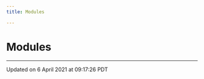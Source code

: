 ```yaml
---
title: Modules

---
```

# Modules







-------------------------------

Updated on  6 April 2021 at 09:17:26 PDT
